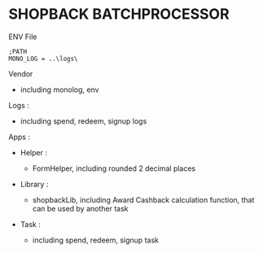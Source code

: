 # SHOPBACK BATCHPROCESSOR #

ENV File

    ;PATH
    MONO_LOG = ..\logs\

Vendor
- including monolog, env

Logs :
- including spend, redeem, signup logs

Apps :

* Helper : 
    - FormHelper, including rounded 2 decimal places

* Library :
    - shopbackLib, including Award Cashback calculation function, that can be used by another task 
* Task :
    - including spend, redeem, signup task